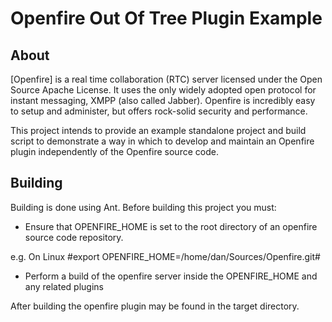 Openfire Out Of Tree Plugin Example
=========

About
-----
[Openfire] is a real time collaboration (RTC) server licensed under the Open Source Apache License. It uses the only widely adopted open protocol for instant messaging, XMPP (also called Jabber). Openfire is incredibly easy to setup and administer, but offers rock-solid security and performance.

This project intends to provide an example standalone project and build script to demonstrate a way in which to develop and maintain an Openfire plugin independently of the Openfire source code.

Building
--------

Building is done using Ant. Before building this project you must:

* Ensure that OPENFIRE_HOME is set to the root directory of an openfire source code repository.

e.g. On Linux #export OPENFIRE_HOME=/home/dan/Sources/Openfire.git#

* Perform a build of the openfire server inside the OPENFIRE_HOME and any related plugins

After building the openfire plugin may be found in the target directory.
